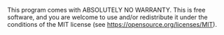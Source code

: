 This program comes with ABSOLUTELY NO WARRANTY.
This is free software, and you are welcome to use and/or redistribute it
under the conditions of the MIT license (see <https://opensource.org/licenses/MIT>).
